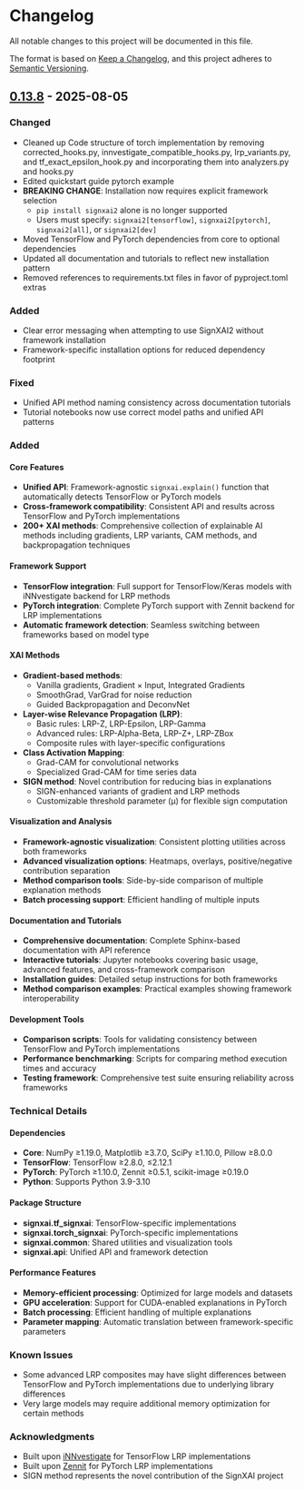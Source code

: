 # Changelog

All notable changes to this project will be documented in this file.

The format is based on [Keep a Changelog](https://keepachangelog.com/en/1.0.0/),
and this project adheres to [Semantic Versioning](https://semver.org/spec/v2.0.0.html).

## [0.13.8] - 2025-08-05

### Changed
- Cleaned up Code structure of torch implementation by removing corrected_hooks.py, innvestigate_compatible_hooks.py, lrp_variants.py, and tf_exact_epsilon_hook.py and incorporating them into analyzers.py and hooks.py
- Edited quickstart guide pytorch example
- **BREAKING CHANGE**: Installation now requires explicit framework selection
  - `pip install signxai2` alone is no longer supported
  - Users must specify: `signxai2[tensorflow]`, `signxai2[pytorch]`, `signxai2[all]`, or `signxai2[dev]`
- Moved TensorFlow and PyTorch dependencies from core to optional dependencies
- Updated all documentation and tutorials to reflect new installation pattern
- Removed references to requirements.txt files in favor of pyproject.toml extras

### Added
- Clear error messaging when attempting to use SignXAI2 without framework installation
- Framework-specific installation options for reduced dependency footprint

### Fixed
- Unified API method naming consistency across documentation tutorials
- Tutorial notebooks now use correct model paths and unified API patterns

### Added

#### Core Features
- **Unified API**: Framework-agnostic `signxai.explain()` function that automatically detects TensorFlow or PyTorch models
- **Cross-framework compatibility**: Consistent API and results across TensorFlow and PyTorch implementations
- **200+ XAI methods**: Comprehensive collection of explainable AI methods including gradients, LRP variants, CAM methods, and backpropagation techniques

#### Framework Support
- **TensorFlow integration**: Full support for TensorFlow/Keras models with iNNvestigate backend for LRP methods
- **PyTorch integration**: Complete PyTorch support with Zennit backend for LRP implementations
- **Automatic framework detection**: Seamless switching between frameworks based on model type

#### XAI Methods
- **Gradient-based methods**: 
  - Vanilla gradients, Gradient × Input, Integrated Gradients
  - SmoothGrad, VarGrad for noise reduction
  - Guided Backpropagation and DeconvNet
- **Layer-wise Relevance Propagation (LRP)**:
  - Basic rules: LRP-Z, LRP-Epsilon, LRP-Gamma
  - Advanced rules: LRP-Alpha-Beta, LRP-Z+, LRP-ZBox
  - Composite rules with layer-specific configurations
- **Class Activation Mapping**:
  - Grad-CAM for convolutional networks
  - Specialized Grad-CAM for time series data
- **SIGN method**: Novel contribution for reducing bias in explanations
  - SIGN-enhanced variants of gradient and LRP methods
  - Customizable threshold parameter (μ) for flexible sign computation

#### Visualization and Analysis
- **Framework-agnostic visualization**: Consistent plotting utilities across both frameworks
- **Advanced visualization options**: Heatmaps, overlays, positive/negative contribution separation
- **Method comparison tools**: Side-by-side comparison of multiple explanation methods
- **Batch processing support**: Efficient handling of multiple inputs

#### Documentation and Tutorials
- **Comprehensive documentation**: Complete Sphinx-based documentation with API reference
- **Interactive tutorials**: Jupyter notebooks covering basic usage, advanced features, and cross-framework comparison
- **Installation guides**: Detailed setup instructions for both frameworks
- **Method comparison examples**: Practical examples showing framework interoperability

#### Development Tools
- **Comparison scripts**: Tools for validating consistency between TensorFlow and PyTorch implementations
- **Performance benchmarking**: Scripts for comparing method execution times and accuracy
- **Testing framework**: Comprehensive test suite ensuring reliability across frameworks

### Technical Details

#### Dependencies
- **Core**: NumPy ≥1.19.0, Matplotlib ≥3.7.0, SciPy ≥1.10.0, Pillow ≥8.0.0
- **TensorFlow**: TensorFlow ≥2.8.0, ≤2.12.1
- **PyTorch**: PyTorch ≥1.10.0, Zennit ≥0.5.1, scikit-image ≥0.19.0
- **Python**: Supports Python 3.9-3.10

#### Package Structure
- **signxai.tf_signxai**: TensorFlow-specific implementations
- **signxai.torch_signxai**: PyTorch-specific implementations  
- **signxai.common**: Shared utilities and visualization tools
- **signxai.api**: Unified API and framework detection

#### Performance Features
- **Memory-efficient processing**: Optimized for large models and datasets
- **GPU acceleration**: Support for CUDA-enabled explanations in PyTorch
- **Batch processing**: Efficient handling of multiple explanations
- **Parameter mapping**: Automatic translation between framework-specific parameters

### Known Issues
- Some advanced LRP composites may have slight differences between TensorFlow and PyTorch implementations due to underlying library differences
- Very large models may require additional memory optimization for certain methods

### Acknowledgments
- Built upon [iNNvestigate](https://github.com/albermax/innvestigate) for TensorFlow LRP implementations
- Built upon [Zennit](https://github.com/chr5tphr/zennit) for PyTorch LRP implementations
- SIGN method represents the novel contribution of the SignXAI project

[0.13.8]: https://github.com/IRISlaboratory/signxai2/blob/main/CHANGELOG.md